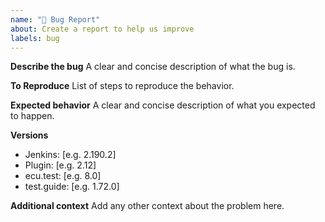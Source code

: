 ```yaml
---
name: "🐛 Bug Report"
about: Create a report to help us improve
labels: bug
---
```


<!--
Never report security issues on GitHub or other public channels (Gitter/Twitter/etc.). Follow the instruction from [Jenkins Security](https://jenkins.io/security/) or use our [tracetronic Support Center](https://support.tracetronic.com).
For reporting issues containing NDA relevant information please also use our [tracetronic Support Center](https://support.tracetronic.com).
-->

**Describe the bug**
A clear and concise description of what the bug is.

**To Reproduce**
List of steps to reproduce the behavior.

**Expected behavior**
A clear and concise description of what you expected to happen.

**Versions**
- Jenkins: [e.g. 2.190.2]
- Plugin: [e.g. 2.12]
- ecu.test: [e.g. 8.0]
- test.guide: [e.g. 1.72.0]

**Additional context**
Add any other context about the problem here.
